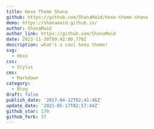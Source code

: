 ```yaml
---
title: Hexo Theme Shana
github: https://github.com/ShanaMaid/hexo-theme-shana
demo: https://shanamaid.github.io/
author: ShanaMaid
author_link: https://github.com/ShanaMaid
date: 2023-11-30T09:42:00.776Z
description: what's a cool hexo theme!
ssg:
  - Hexo
css:
  - Stylus
cms:
  - Markdown
category:
  - Blog
draft: false
publish_date: '2017-04-12T02:41:46Z'
update_date: '2021-05-17T02:57:44Z'
github_star: 178
github_fork: 37
---
```

